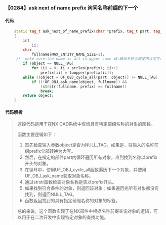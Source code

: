 ### 【0284】ask next of name prefix 询问名称前缀的下一个

#### 代码

```cpp
    static tag_t ask_next_of_name_prefix(char *prefix, tag_t part, tag_t object)  
    {  
        int  
            ii;  
        char  
            fullname[MAX_ENTITY_NAME_SIZE+1];  
     /*  make sure the name is all in upper case 译:确保名称全部使用大写字母。 */  
        if (object == NULL_TAG)  
            for (ii = 0; ii < strlen(prefix); ii++)  
                prefix[ii] = toupper(prefix[ii]);  
        while ((object = UF_OBJ_cycle_all(part, object)) != NULL_TAG)  
            if ((!UF_OBJ_ask_name(object, fullname)) &&  
                (strstr(fullname, prefix) == fullname))  
                break;  
        return object;  
    }

```

#### 代码解析

> 这段代码是用于在NX CAD系统中查询具有特定前缀名称的对象的函数。
>
> 函数主要逻辑如下：
>
> 1. 首先检查输入参数object是否为NULL_TAG，如果是，将输入的名称前缀prefix全部转换为大写。
> 2. 然后，在指定的部件part内循环遍历所有对象，直到找到名称以prefix开头的对象。
> 3. 在循环中，使用UF_OBJ_cycle_all函数遍历下一个对象，并使用UF_OBJ_ask_name获取对象名称。
> 4. 通过strstr函数检查对象名称是否以prefix开头。
> 5. 如果找到符合条件的对象，则返回该对象；如果遍历完所有对象都没有找到，则返回NULL_TAG。
> 6. 函数返回找到的具有指定前缀名称的对象的标签。
>
> 总的来说，这个函数实现了在NX部件中根据名称前缀查询对象的逻辑，可以用于在二次开发中实现特定对象的查找功能。
>
